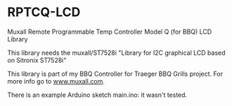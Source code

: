 # RPTCQ-LCD
Muxall Remote Programmable Temp Controller Model Q (for BBQ) LCD Library

This library needs the muxall/ST7528i "Library for I2C graphical LCD based on Sitronix ST7528i" 

This library is part of my BBQ Controller for Traeger BBQ Grills project.  For more info
go to www.muxall.com.

There is an example Arduino sketch main.ino: it wasn't tested. 
